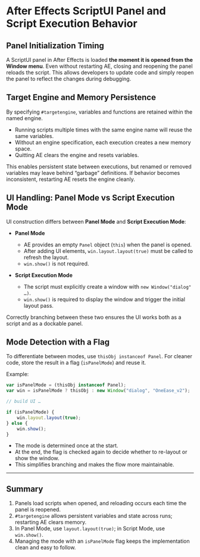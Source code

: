 # After Effects ScriptUI Panel and Script Execution Behavior

## Panel Initialization Timing

A ScriptUI panel in After Effects is loaded **the moment it is opened from the Window menu**.
Even without restarting AE, closing and reopening the panel reloads the script.
This allows developers to update code and simply reopen the panel to reflect the changes during debugging.

## Target Engine and Memory Persistence

By specifying `#targetengine`, variables and functions are retained within the named engine.

* Running scripts multiple times with the same engine name will reuse the same variables.
* Without an engine specification, each execution creates a new memory space.
* Quitting AE clears the engine and resets variables.

This enables persistent state between executions, but renamed or removed variables may leave behind “garbage” definitions. If behavior becomes inconsistent, restarting AE resets the engine cleanly.

## UI Handling: Panel Mode vs Script Execution Mode

UI construction differs between **Panel Mode** and **Script Execution Mode**:

* **Panel Mode**

  * AE provides an empty `Panel` object (`this`) when the panel is opened.
  * After adding UI elements, `win.layout.layout(true)` must be called to refresh the layout.
  * `win.show()` is not required.

* **Script Execution Mode**

  * The script must explicitly create a window with `new Window("dialog" …)`.
  * `win.show()` is required to display the window and trigger the initial layout pass.

Correctly branching between these two ensures the UI works both as a script and as a dockable panel.

## Mode Detection with a Flag

To differentiate between modes, use `thisObj instanceof Panel`.
For cleaner code, store the result in a flag (`isPanelMode`) and reuse it.

Example:

```jsx
var isPanelMode = (thisObj instanceof Panel);
var win = isPanelMode ? thisObj : new Window("dialog", "OneEase_v2");

// build UI …

if (isPanelMode) {
    win.layout.layout(true);
} else {
    win.show();
}
```

* The mode is determined once at the start.
* At the end, the flag is checked again to decide whether to re-layout or show the window.
* This simplifies branching and makes the flow more maintainable.

---

## Summary

1. Panels load scripts when opened, and reloading occurs each time the panel is reopened.
2. `#targetengine` allows persistent variables and state across runs; restarting AE clears memory.
3. In Panel Mode, use `layout.layout(true)`; in Script Mode, use `win.show()`.
4. Managing the mode with an `isPanelMode` flag keeps the implementation clean and easy to follow.